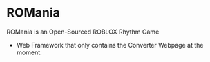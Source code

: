 # ROMania
ROMania is an Open-Sourced ROBLOX Rhythm Game

* Web Framework that only contains the Converter Webpage at the moment.
